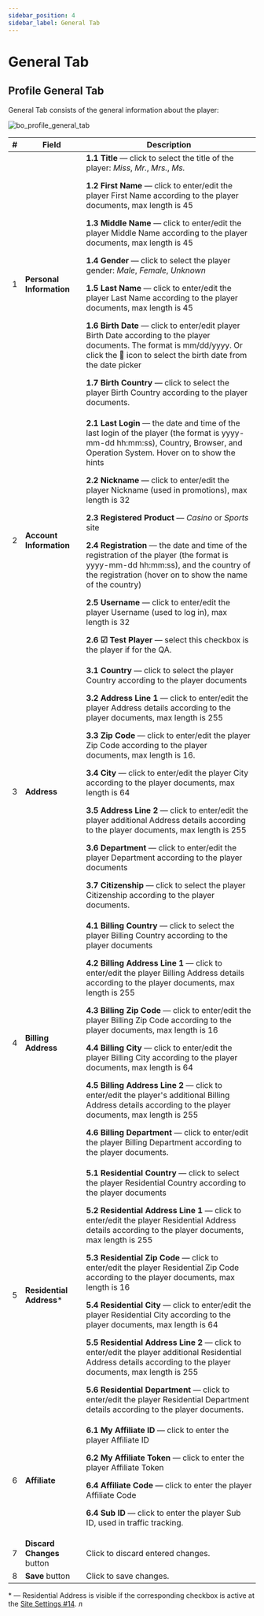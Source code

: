 ```yaml
---
sidebar_position: 4
sidebar_label: General Tab
---
```


# General Tab

## Profile General Tab

General Tab consists of the general information about the player:

![bo_profile_general_tab](https://i.imgur.com/pQMCwV9.png)

| # | Field | Description |
|-|-|-|
| 1 | **Personal Information** | **1.1 Title** &mdash; click to select the title of the player: *Miss*, *Mr.*, *Mrs.*, *Ms.*<p>**1.2 First Name** &mdash; click to enter/edit the player First Name according to the player documents, max length is 45</p><p>**1.3 Middle Name** &mdash; click to enter/edit the player Middle Name according to the player documents, max length is 45</p><p>**1.4 Gender** &mdash; click to select the player gender: *Male*, *Female*, *Unknown*</p><p>**1.5 Last Name** &mdash; click to enter/edit the player Last Name according to the player documents, max length is 45</p><p>**1.6 Birth Date** &mdash; click to enter/edit player Birth Date according to the player documents. The format is mm/dd/yyyy. Or click the 📅 icon to select the birth date from the date picker</p><p>**1.7 Birth Country** &mdash; click to select the player Birth Country according to the player documents.</p> |
| 2 | **Account Information** | **2.1 Last Login** &mdash; the date and time of the last login of the player (the format is yyyy-mm-dd hh:mm:ss), Country, Browser, and Operation System. Hover on to show the hints<p>**2.2 Nickname** &mdash; click to enter/edit the player Nickname (used in promotions), max length is 32</p><p>**2.3 Registered Product** &mdash; *Casino* or *Sports* site</p><p>**2.4 Registration** &mdash; the date and time of the registration of the player (the format is yyyy-mm-dd hh:mm:ss), and the country of the registration (hover on to show the name of the country)</p><p>**2.5 Username** &mdash; click to enter/edit the player Username (used to log in), max length is 32</p><p>**2.6 ☑ Test Player** &mdash; select this checkbox is the player if for the QA.</p> |
| 3 | **Address** | **3.1 Country** &mdash; click to select the player Country according to the player documents<p>**3.2 Address Line 1** &mdash; click to enter/edit the player Address details according to the player documents, max length is 255</p><p>**3.3 Zip Code** &mdash; click to enter/edit the player Zip Code according to the player documents, max length is 16.</p><p>**3.4 City** &mdash; click to enter/edit the player City according to the player documents, max length is 64</p><p>**3.5 Address Line 2** &mdash; click to enter/edit the player additional Address details according to the player documents, max length is 255</p><p>**3.6 Department** &mdash; click to enter/edit the player Department according to the player documents</p><p>**3.7 Citizenship** &mdash; click to select the player Citizenship according to the player documents.</p> |
| 4 | **Billing Address** | **4.1 Billing Country** &mdash; click to select the player Billing Country according to the player documents<p>**4.2 Billing Address Line 1** &mdash; click to enter/edit the player Billing Address details according to the player documents, max length is 255</p><p>**4.3 Billing Zip Code** &mdash; click to enter/edit the player Billing Zip Code according to the player documents, max length is 16</p><p>**4.4 Billing City** &mdash; click to enter/edit the player Billing City according to the player documents, max length is 64</p><p>**4.5 Billing Address Line 2** &mdash; click to enter/edit the player's additional Billing Address details according to the player documents, max length is 255</p><p>**4.6 Billing Department** &mdash; click to enter/edit the player Billing Department according to the player documents.</p> |
| 5 | **Residential Address*** | **5.1 Residential Country** &mdash; click to select the player Residential Country according to the player documents<p>**5.2 Residential Address Line 1** &mdash; click to enter/edit the player Residential Address details according to the player documents, max length is 255</p><p>**5.3 Residential Zip Code** &mdash; click to enter/edit the player Residential Zip Code according to the player documents, max length is 16</p><p>**5.4 Residential City** &mdash; click to enter/edit the player Residential City according to the player documents, max length is 64</p><p>**5.5 Residential Address Line 2** &mdash; click to enter/edit the player additional Residential Address details according to the player documents, max length is 255</p><p>**5.6 Residential Department** &mdash; click to enter/edit the player Residential Department details according to the player documents.</p> |
| 6 | **Affiliate** | **6.1 My Affiliate ID** &mdash; click to enter the player Affiliate ID<p>**6.2 My Affiliate Token** &mdash; click to enter the player Affiliate Token</p><p>**6.4 Affiliate Code** &mdash; click to enter the player Affiliate Code</p><p>**6.4 Sub ID** &mdash; click to enter the player Sub ID, used in traffic tracking.</p> |
| 7 | **Discard Changes** button | Click to discard entered changes. |
| 8 | **Save** button | Click to save changes. |

  &ast; &mdash; Residential Address is visible if the corresponding checkbox is active at the [Site Settings #14](/docs/site/site_settings#general-settings).
  л